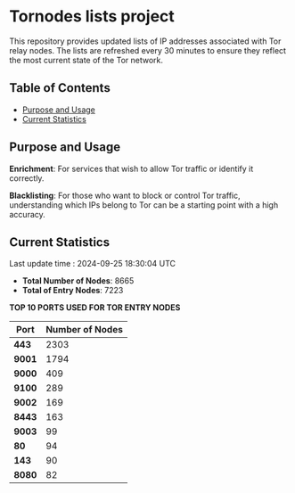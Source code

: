 # Tornodes lists project

This repository provides updated lists of IP addresses associated with Tor relay nodes. The lists are refreshed every 30 minutes to ensure they reflect the most current state of the Tor network.

## Table of Contents

- [Purpose and Usage](#purpose-and-usage)
- [Current Statistics](#current-statistics)


## Purpose and Usage

**Enrichment**: For services that wish to allow Tor traffic or identify it correctly.

**Blacklisting**: For those who want to block or control Tor traffic, understanding which IPs belong to Tor can be a starting point with a high accuracy.

## Current Statistics

Last update time : 2024-09-25 18:30:04 UTC

- **Total Number of Nodes**: 8665
- **Total of Entry Nodes**: 7223

**TOP 10 PORTS USED FOR TOR ENTRY NODES**

| **Port** | **Number of Nodes** |
|------|-----------------|
| **443**   | 2303  |
| **9001**   | 1794  |
| **9000**   | 409  |
| **9100**   | 289  |
| **9002**   | 169  |
| **8443**   | 163  |
| **9003**   | 99  |
| **80**   | 94  |
| **143**   | 90  |
| **8080**   | 82  |


